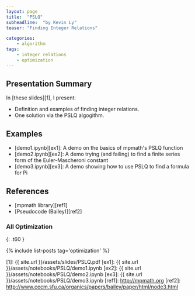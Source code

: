 ```yaml
---
layout: page
title:  "PSLQ"
subheadline:  "by Kevin Ly"
teaser: "Finding Integer Relations"

categories:
    - algorithm
tags:
    - integer relations
    - optimization
---
```

<!-- Page Content Starts Here -->

## Presentation Summary
In [these slides][1], I present:

  * Definition and examples of finding integer relations.
  * One solution via the PSLQ algogithm.

## Examples
  * [demo1.ipynb][ex1]: A demo on the basics of mpmath's PSLQ function
  * [demo2.ipynb][ex2]: A demo trying (and failing) to find a finite series form of the Euler-Mascheroni constant
  * [demo3.ipynb][ex3]: A demo showing how to use PSLQ to find a formula for Pi

## References
  * [mpmath library][ref1]
  * [Pseudocode (Bailey)][ref2]

### All Optimization
{: .t60 }

{% include list-posts tag='optimization' %}

[1]:   {{ site.url }}/assets/slides/PSLQ.pdf
[ex1]: {{ site.url }}/assets/notebooks/PSLQ/demo1.ipynb
[ex2]: {{ site.url }}/assets/notebooks/PSLQ/demo2.ipynb
[ex3]: {{ site.url }}/assets/notebooks/PSLQ/demo3.ipynb
[ref1]: http://mpmath.org
[ref2]: http://www.cecm.sfu.ca/organics/papers/bailey/paper/html/node3.html
